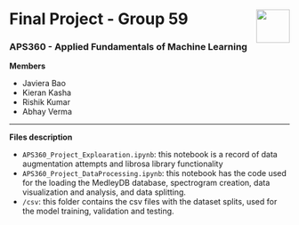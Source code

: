 # Final Project - Group 59<img src="https://upload.wikimedia.org/wikipedia/en/thumb/0/04/Utoronto_coa.svg/1024px-Utoronto_coa.svg.png" width=60px align="right"> 
### APS360 - Applied Fundamentals of Machine Learning

**Members**
- Javiera Bao
- Kieran Kasha
- Rishik Kumar
- Abhay Verma

---

**Files description**
- `APS360_Project_Exploaration.ipynb`: this notebook is a record of data augmentation attempts and librosa library functionality
- `APS360_Project_DataProcessing.ipynb`: this notebook has the code used for the loading the MedleyDB database, spectrogram creation, data visualization and analysis, and data splitting.
- `/csv`: this folder contains the csv files with the dataset splits, used for the model training, validation and testing.

